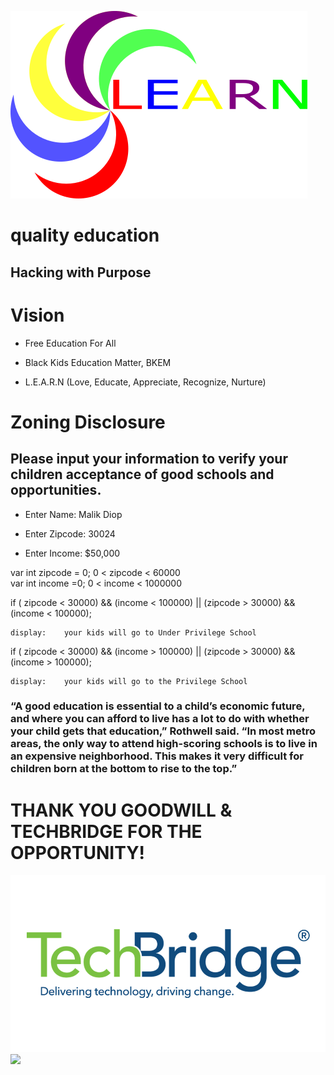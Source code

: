 ![](images/logoLearn.png)

# quality education
## Hacking with Purpose


# Vision
* Free Education For All

* Black Kids Education Matter, BKEM

* L.E.A.R.N (Love, Educate, Appreciate, Recognize, Nurture)

# Zoning Disclosure								
								
## Please input your information to verify your children acceptance of good schools and opportunities.	

								
* Enter Name:		Malik Diop						
								
* Enter Zipcode:		30024						
								
* Enter Income:		 $50,000 						
								
								
								
var int zipcode = 0; 0 < zipcode < 60000								
var int income =0;  0 < income < 1000000								
								
								
if ( zipcode < 30000) && (income < 100000) || (zipcode > 30000) && (income < 100000);								
								
	display:	your kids will go to Under Privilege School						
								
								
if ( zipcode < 30000) && (income > 100000) || (zipcode > 30000) && (income > 100000);								
								
	display:	your kids will go to the Privilege School						
								
								
### “A good education is essential to a child’s economic future, and where you can afford to live has a lot to do with whether your child gets that education,” Rothwell said. “In most metro areas, the only way to attend high-scoring schools is to live in an expensive neighborhood. This makes it very difficult for children born at the bottom to rise to the top.”								
# THANK YOU GOODWILL & TECHBRIDGE FOR THE OPPORTUNITY!		

![](images/TechBridgeLogo.png)
![](images/zoningNode.gif)
